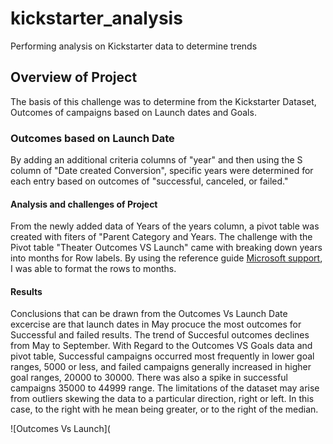 # kickstarter_analysis
Performing analysis on Kickstarter data to determine trends
## Overview of Project
   The basis of this challenge was to determine from the Kickstarter Dataset, Outcomes of campaigns based on Launch dates and Goals.

###  Outcomes based on Launch Date
  By adding an additional criteria columns of "year" and then using the S column of "Date created Conversion", specific years were determined for each entry based on 
  outcomes of "successful, canceled, or failed."
  
#### Analysis and challenges of Project
From the newly added data of Years of the years column, a pivot table was created with fiters of "Parent Category and Years.
The challenge with the Pivot table "Theater Outcomes VS Launch" came with breaking down years into months for Row labels.  By using the reference guide
[Microsoft support](https://support.microsoft.com/en-us/office/group-or-ungroup-data-in-a-pivottable-c9d1ddd0-6580-47d1-82bc-c84a5a340725?ui=en-us&rs=en-us&ad=us),
I was able to format the rows to months.
#### Results
Conclusions that can be drawn from the Outcomes Vs Launch Date excercise are that launch dates in May procuce the most outcomes for Successful and failed results.  The trend of Succesful outcomes declines from May to September.
With Regard to the Outcomes VS Goals data and pivot table, Successful campaigns occurred most frequently in lower goal ranges, 5000 or less, and failed campaigns generally increased in higher goal ranges, 20000 to 30000.  There was also a spike in successful campaigns 35000 to 44999 range.
The limitations of the dataset may arise from outliers skewing the data to a particular direction, right or left.  In this case, to the right with he mean being greater, or to the right of the median.

![Outcomes Vs Launch](
